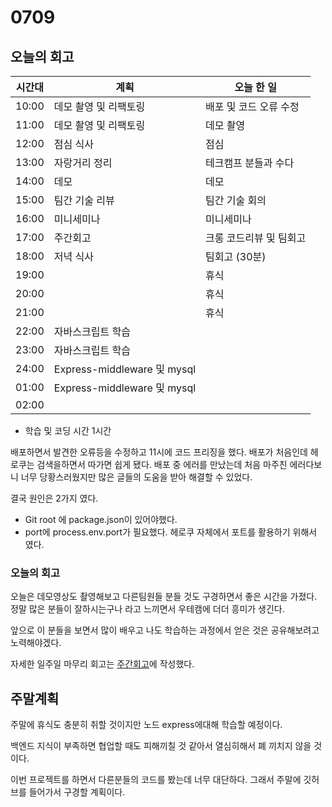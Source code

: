 # 0709

## 오늘의 회고

| 시간대 | 계획                        | 오늘 한 일              |
| ------ | --------------------------- | ----------------------- |
| 10:00  | 데모 촬영 및 리팩토링       | 배포 및 코드 오류 수정  |
| 11:00  | 데모 촬영 및 리팩토링       | 데모 촬영               |
| 12:00  | 점심 식사                   | 점심                    |
| 13:00  | 자랑거리 정리               | 테크캠프 분들과 수다    |
| 14:00  | 데모                        | 데모                    |
| 15:00  | 팀간 기술 리뷰              | 팀간 기술 회의          |
| 16:00  | 미니세미나                  | 미니세미나              |
| 17:00  | 주간회고                    | 크롱 코드리뷰 및 팀회고 |
| 18:00  | 저녁 식사                   | 팀회고 (30분)           |
| 19:00  |                             | 휴식                    |
| 20:00  |                             | 휴식                    |
| 21:00  |                             | 휴식                    |
| 22:00  | 자바스크립트 학습           |                         |
| 23:00  | 자바스크립트 학습           |                         |
| 24:00  | Express-middleware 및 mysql |                         |
| 01:00  | Express-middleware 및 mysql |                         |
| 02:00  |                             |                         |



- 학습 및 코딩 시간 1시간

배포하면서 발견한 오류등을 수정하고 11시에 코드 프리징을 했다. 배포가 처음인데 헤로쿠는 검색을하면서 따가면 쉽게 됐다. 배포 중 에러를 만났는데 처음 마주친 에러다보니 너무 당황스러웠지만 많은 글들의 도움을 받아 해결할 수 있었다.

결국 원인은 2가지 였다.

- Git root 에 package.json이 있어야했다.
- port에 process.env.port가 필요했다. 헤로쿠 자체에서 포트를 활용하기 위해서 였다.



### 오늘의 회고

오늘은 데모영상도 촬영해보고 다른팀원들 분들 것도 구경하면서 좋은 시간을 가졌다. 정말 많은 분들이 잘하시는구나 라고 느끼면서 우테캠에 더더 흥미가 생긴다. 

앞으로 이 분들을 보면서 많이 배우고 나도 학습하는 과정에서 얻은 것은 공유해보려고 노력해야겠다. 

자세한 일주일 마무리 회고는 [주간회고](https://github.com/woowa-techcamp-2021-dd/baemin-5/wiki/%EC%A3%BC%EA%B0%84-%ED%9A%8C%EA%B3%A0)에 작성했다.



## 주말계획

주말에 휴식도 충분히 취할 것이지만 노드 express에대해 학습할 예정이다.

백엔드 지식이 부족하면 협업할 때도 피해끼칠 것 같아서 열심히해서 폐 끼치지 않을 것이다. 

이번 프로젝트를 하면서 다른분들의 코드를 봤는데 너무 대단하다. 그래서 주말에 깃허브를 들어가서 구경할 계획이다. 



